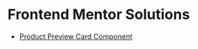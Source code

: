 # Frontend Mentor Solutions

- [Product Preview Card Component](https://willeum.github.io/frontendmentor/product-preview-card-component/src/)
